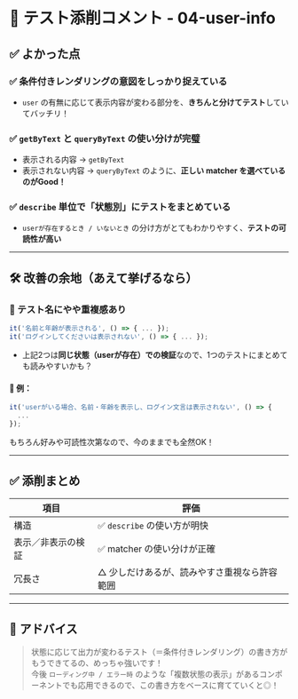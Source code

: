 # 📝 テスト添削コメント - 04-user-info

## ✅ よかった点

### ✅ 条件付きレンダリングの意図をしっかり捉えている

- `user` の有無に応じて表示内容が変わる部分を、**きちんと分けてテスト**していてバッチリ！

### ✅ `getByText` と `queryByText` の使い分けが完璧

- 表示される内容 → `getByText`
- 表示されない内容 → `queryByText`
  のように、**正しい matcher を選べているのがGood！**

### ✅ `describe` 単位で「状態別」にテストをまとめている

- `userが存在するとき / いないとき` の分け方がとてもわかりやすく、**テストの可読性が高い**

---

## 🛠 改善の余地（あえて挙げるなら）

### 🔹 テスト名にやや重複感あり

```ts
it('名前と年齢が表示される', () => { ... });
it('ログインしてくださいは表示されない', () => { ... });
```

- 上記2つは**同じ状態（userが存在）での検証**なので、1つのテストにまとめても読みやすいかも？

#### 🔁 例：

```ts
it('userがいる場合、名前・年齢を表示し、ログイン文言は表示されない', () => {
  ...
});
```

もちろん好みや可読性次第なので、今のままでも全然OK！

---

## ✅ 添削まとめ

| 項目               | 評価                                         |
| ------------------ | -------------------------------------------- |
| 構造               | ✅ `describe` の使い方が明快                 |
| 表示／非表示の検証 | ✅ matcher の使い分けが正確                  |
| 冗長さ             | △ 少しだけあるが、読みやすさ重視なら許容範囲 |

---

## 💬 アドバイス

> 状態に応じて出力が変わるテスト（＝条件付きレンダリング）の書き方がもうできてるの、めっちゃ強いです！  
> 今後 `ローディング中 / エラー時` のような「複数状態の表示」があるコンポーネントでも応用できるので、この書き方をベースに育てていくと◎！
